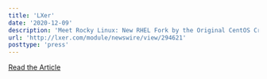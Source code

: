 ```yaml
---
title: 'LXer'
date: '2020-12-09'
description: 'Meet Rocky Linux: New RHEL Fork by the Original CentOS Creator'
url: 'http://lxer.com/module/newswire/view/294621'
posttype: 'press'
---
```

[Read the Article](http://lxer.com/module/newswire/view/294621)